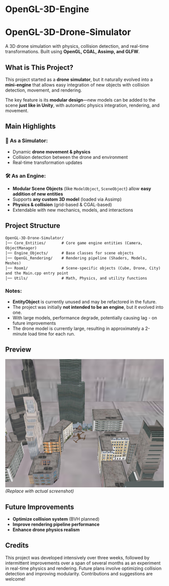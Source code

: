 # OpenGL-3D-Engine
# OpenGL-3D-Drone-Simulator

A 3D drone simulation with physics, collision detection, and real-time transformations. Built using **OpenGL, CGAL, Assimp, and GLFW**.

## What is This Project?
This project started as a **drone simulator**, but it naturally evolved into a **mini-engine** that allows easy integration of new objects with collision detection, movement, and rendering. 

The key feature is its **modular design**—new models can be added to the scene **just like in Unity**, with automatic physics integration, rendering, and movement.

## Main Highlights
### 🚀 **As a Simulator**:
- Dynamic **drone movement & physics**
- Collision detection between the drone and environment
- Real-time transformation updates

### 🛠️ **As an Engine**:
- **Modular Scene Objects** (like `ModelObject`, `SceneObject`) allow **easy addition of new entities**
- Supports **any custom 3D model** (loaded via Assimp)
- **Physics & collision** (grid-based & CGAL-based)
- Extendable with new mechanics, models, and interactions

## Project Structure
```
OpenGL-3D-Drone-Simulator/
│── Core_Entities/       # Core game engine entities (Camera, ObjectManager)
│── Engine_Objects/      # Base classes for scene objects
│── OpenGL_Rendering/    # Rendering pipeline (Shaders, Models, Meshes)
│── Room1/               # Scene-specific objects (Cube, Drone, City) and the Main.cpp entry point
│── Utils/               # Math, Physics, and utility functions
```

### Notes:
- **EntityObject** is currently unused and may be refactored in the future.
- The project was initially **not intended to be an engine**, but it evolved into one.
- With large models, performance degrade, potentially causing lag - on future improvements
- The drone model is currently large, resulting in approximately a 2-minute load time for each run.


## Preview
![Drone Simulation Screenshot](drone_simulation.png) *(Replace with actual screenshot)*

## Future Improvements
- **Optimize collision system** (BVH planned)
- **Improve rendering pipeline performance**
- **Enhance drone physics realism**

## Credits
This project was developed intensively over three weeks, followed by intermittent improvements over a span of several months as an experiment in real-time physics and rendering. Future plans involve optimizing collision detection and improving modularity. Contributions and suggestions are welcome!
